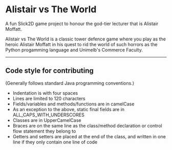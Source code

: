 # Alistair vs The World
A fun Slick2D game project to honour the god-tier lecturer that is Alistair Moffatt.

Alistair vs The World is a classic tower defence game where you play as the heroic Alistair Moffatt in his quest to rid the world of such horrors as the Python progamming language and Unimelb's Commerce Faculty.

---

## Code style for contributing
(Generally follows standard Java programming conventions.)
- Indentation is with four spaces
- Lines are limited to 120 characters
- Fields/variables and methods/functions are in camelCase
- As an exception to the above, static final fields are in ALL\_CAPS\_WITH_UNDERSCORES
- Classes are in UpperCamelCase
- Braces are on the same line as the class/method declaration or control flow statement they belong to
- Getters and setters are placed at the end of the class, and written in one line if they only contain one line of code